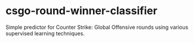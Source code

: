 # csgo-round-winner-classifier
Simple predictor for Counter Strike: Global Offensive rounds using various supervised learning techniques.
